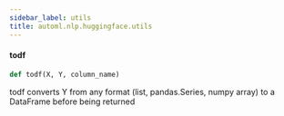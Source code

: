 ```yaml
---
sidebar_label: utils
title: automl.nlp.huggingface.utils
---
```


#### todf

```python
def todf(X, Y, column_name)
```

todf converts Y from any format (list, pandas.Series, numpy array) to a DataFrame before being returned

